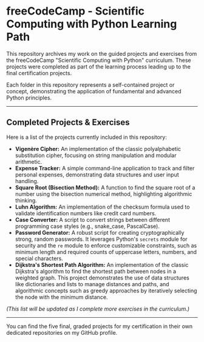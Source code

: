 # freeCodeCamp - Scientific Computing with Python Learning Path

This repository archives my work on the guided projects and exercises from the freeCodeCamp "Scientific Computing with Python" curriculum. These projects were completed as part of the learning process leading up to the final certification projects.

Each folder in this repository represents a self-contained project or concept, demonstrating the application of fundamental and advanced Python principles.

---

## Completed Projects & Exercises

Here is a list of the projects currently included in this repository:

*   **Vigenère Cipher:** An implementation of the classic polyalphabetic substitution cipher, focusing on string manipulation and modular arithmetic.
*   **Expense Tracker:** A simple command-line application to track and filter personal expenses, demonstrating data structures and user input handling.
*   **Square Root (Bisection Method):** A function to find the square root of a number using the bisection numerical method, highlighting algorithmic thinking.
*   **Luhn Algorithm:** An implementation of the checksum formula used to validate identification numbers like credit card numbers.
*   **Case Converter:** A script to convert strings between different programming case styles (e.g., snake_case, PascalCase).
*   **Password Generator:** A robust script for creating cryptographically strong, random passwords. It leverages Python's `secrets` module for security and the `re` module to enforce customizable constraints, such as minimum length and required counts of uppercase letters, numbers, and special characters.
*   **Dijkstra's Shortest Path Algorithm:** An implementation of the classic Dijkstra's algorithm to find the shortest path between nodes in a weighted graph. This project demonstrates the use of data structures like dictionaries and lists to manage distances and paths, and algorithmic concepts such as greedy approaches by iteratively selecting the node with the minimum distance.



*(This list will be updated as I complete more exercises in the curriculum.)*

---

You can find the five final, graded projects for my certification in their own dedicated repositories on my GitHub profile.
